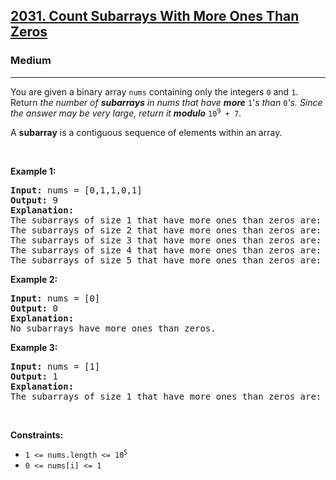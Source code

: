 <h2><a href="https://leetcode.com/problems/count-subarrays-with-more-ones-than-zeros">2031. Count Subarrays With More Ones Than Zeros</a></h2><h3>Medium</h3><hr><p>You are given a binary array <code>nums</code> containing only the integers <code>0</code> and <code>1</code>. Return<em> the number of <strong>subarrays</strong> in nums that have <strong>more</strong> </em><code>1</code>&#39;<em>s than </em><code>0</code><em>&#39;s. Since the answer may be very large, return it <strong>modulo</strong> </em><code>10<sup>9</sup> + 7</code>.</p>

<p>A <strong>subarray</strong> is a contiguous sequence of elements within an array.</p>

<p>&nbsp;</p>
<p><strong class="example">Example 1:</strong></p>

<pre>
<strong>Input:</strong> nums = [0,1,1,0,1]
<strong>Output:</strong> 9
<strong>Explanation:</strong>
The subarrays of size 1 that have more ones than zeros are: [1], [1], [1]
The subarrays of size 2 that have more ones than zeros are: [1,1]
The subarrays of size 3 that have more ones than zeros are: [0,1,1], [1,1,0], [1,0,1]
The subarrays of size 4 that have more ones than zeros are: [1,1,0,1]
The subarrays of size 5 that have more ones than zeros are: [0,1,1,0,1]
</pre>

<p><strong class="example">Example 2:</strong></p>

<pre>
<strong>Input:</strong> nums = [0]
<strong>Output:</strong> 0
<strong>Explanation:</strong>
No subarrays have more ones than zeros.
</pre>

<p><strong class="example">Example 3:</strong></p>

<pre>
<strong>Input:</strong> nums = [1]
<strong>Output:</strong> 1
<strong>Explanation:</strong>
The subarrays of size 1 that have more ones than zeros are: [1]
</pre>

<p>&nbsp;</p>
<p><strong>Constraints:</strong></p>

<ul>
	<li><code>1 &lt;= nums.length &lt;= 10<sup>5</sup></code></li>
	<li><code>0 &lt;= nums[i] &lt;= 1</code></li>
</ul>
